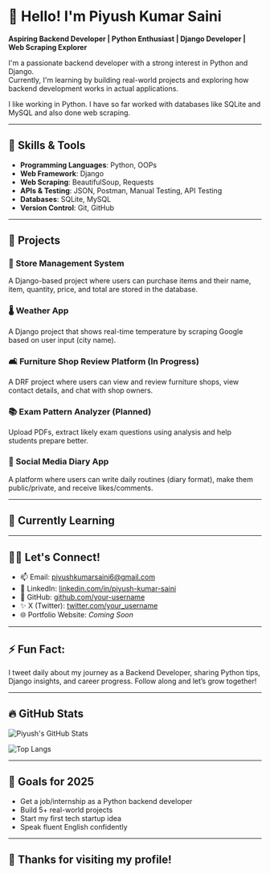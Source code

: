 # 👋 Hello! I'm Piyush Kumar Saini

**Aspiring Backend Developer | Python Enthusiast | Django Developer | Web Scraping Explorer**

I'm a passionate backend developer with a strong interest in Python and Django.  
Currently, I'm learning by building real-world projects and exploring how backend development works in actual applications.


I like working in Python. I have so far worked with databases like SQLite and MySQL and also done web scraping.

---

## 🧰 Skills & Tools

- **Programming Languages**: Python, OOPs 
- **Web Framework**: Django  
- **Web Scraping**: BeautifulSoup, Requests  
- **APIs & Testing**: JSON, Postman, Manual Testing, API Testing  
- **Databases**: SQLite, MySQL  
- **Version Control**: Git, GitHub  


---

## 💼 Projects

### 🛒 Store Management System
A Django-based project where users can purchase items and their name, item, quantity, price, and total are stored in the database.

### 🌡️ Weather App
A Django project that shows real-time temperature by scraping Google based on user input (city name).

### 🛋️ Furniture Shop Review Platform (In Progress)
A DRF project where users can view and review furniture shops, view contact details, and chat with shop owners.

### 📚 Exam Pattern Analyzer (Planned)
Upload PDFs, extract likely exam questions using analysis and help students prepare better.

### 📓 Social Media Diary App
A platform where users can write daily routines (diary format), make them public/private, and receive likes/comments.

---

## 🌱 Currently Learning

---

## 🧑‍💻 Let's Connect!

- 📫 Email: piyushkumarsaini6@gmail.com  
- 💼 LinkedIn: [linkedin.com/in/piyush-kumar-saini](https://www.linkedin.com/in/piyush-kumar-saini)  
- 🐙 GitHub: [github.com/your-username](https://github.com/Piyushkumarsaini)
- ✨ X (Twitter): [twitter.com/your_username](https://x.com/Piyush_kuma_01)
- 🌐 Portfolio Website: *Coming Soon*
---

## ⚡ Fun Fact:
I tweet daily about my journey as a Backend Developer, sharing Python tips, Django insights, and career progress. Follow along and let’s grow together!

---

## 🔥 GitHub Stats

![Piyush's GitHub Stats](https://github-readme-stats.vercel.app/api?username=your-username&show_icons=true&theme=tokyonight)

![Top Langs](https://github-readme-stats.vercel.app/api/top-langs/?username=your-username&layout=compact&theme=tokyonight)

---

## 🏁 Goals for 2025
- Get a job/internship as a Python backend developer  
- Build 5+ real-world projects  
- Start my first tech startup idea  
- Speak fluent English confidently  

---

## 🙏 Thanks for visiting my profile!
